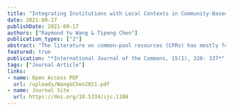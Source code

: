 ```yaml
---
title: "Integrating Institutions with Local Contexts in Community-Based Irrigation Governance: A Qualitative Systematic Review of Variables, Combinations, and Effects"
date: 2021-09-17
publishDate: 2021-09-17
authors: ["Raymond Yu Wang & Tipeng Chen"]
publication_types: ["2"]
abstract: "The literature on common-pool resources (CPRs) has mostly focused on institutional conditions for successful governance of the commons. However, many scholars have emphasized that the explanatory power of institutional variables per se is limited and that institutions should not be isolated from the context in which they operate. Consequently, the success of CPR governance requires a more nuanced understanding of specific combinations of institutions in a specific social-ecological context. Using community-based irrigation systems as an example, this paper examines how combinations of institutions and contexts affect irrigation governance based on a qualitative systematic review of 83 English language peer-reviewed articles published since 1990. The review firstly summarizes the basic characteristics, main research subjects, and development trends in the literature on community-based irrigation governance. Then, revealing the specific effects of major combinations of institutional variables and contextual variables on the performance of irrigation governance, the review suggests that (a) the congruence of institutional arrangements with attributes of actors (e.g., group size, group heterogeneity, and social capital), (b) the specific combination of institutions and contexts of resource system and related ecosystems (e.g., hydrology, soil, and agriculture), and (c) the market incentives (e.g., irrigation systems’ spatial proximity to markets) associating with formal governance organizations, are important for improving irrigation governance performance. The main findings not only reveal existing gaps in understanding how institutions and contexts interact in community-based irrigation governance, but also indicate potential pathways to theoretical construction in complex CPR systems by further exploring the relationships between institutions and the contexts in which they operate."
featured: true
publication: "*International Journal of the Commons, 15(1), 320- 337*"
tags: ["Journal Article"]
links: 
- name: Open Access PDF
  url: /uploads/Wang&Chen2021.pdf 
- name: Journal Site
  url: https://doi.org/10.5334/ijc.1108
---
```

  
  

